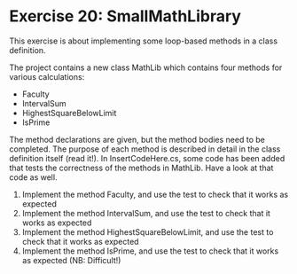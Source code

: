 ﻿# Exercise 20: SmallMathLibrary

This exercise is about implementing some loop-based methods in a 
class definition.

The project contains a new class MathLib which contains four 
methods for various calculations:

  - Faculty
  - IntervalSum
  - HighestSquareBelowLimit
  - IsPrime

The method declarations are given, but the method bodies need to be 
completed. The purpose of each method is described in detail in the 
class definition itself (read it!). In InsertCodeHere.cs, some code 
has been added that tests the correctness of the methods in MathLib. 
Have a look at that code as well.

  1. Implement the method Faculty, and use the test to check that 
     it works as expected
  2. Implement the method IntervalSum, and use the test to check 
     that it works as expected
  3. Implement the method HighestSquareBelowLimit, and use the test 
     to check that it works as expected
  4. Implement the method IsPrime, and use the test to check that 
     it works as expected (NB: Difficult!)